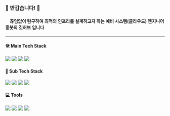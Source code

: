 ### 👋 반갑습니다! 👋
####   끊임없이 탐구하여 최적의 인프라를 설계하고자 하는 예비 시스템(클라우드) 엔지니어 흥봇의 깃허브 입니다

***

#### 🛠 Main Tech Stack
<img src="https://img.shields.io/badge/AWS-000000?style=flat-square&logo=amazonaws&logoColor=white"/></a> 
<img src="https://img.shields.io/badge/Terraform-7B42BC?style=flat-square&logo=terraform&logoColor=white"></a> 
<img src="https://img.shields.io/badge/Cent%20OS-262577?style=flat-square&logo=centOS&logoColor=white"/></a>
<img src="https://img.shields.io/badge/Ubuntu-E95420?style=flat-square&logo=ubuntu&logoColor=white"/></a>
 
#### 🔧 Sub Tech Stack
<img src="https://img.shields.io/badge/Docker-2CA5E0?style=flat-square&logo=docker&logoColor=white"/></a> 
<img src="https://img.shields.io/badge/kubernetes-326ce5.svg?&style=flat-square&logo=kubernetes&logoColor=white"></a>
<img src="https://img.shields.io/badge/Jenkins-D24939?style=flat-square&logo=jenkins&logoColor=white"></a>
<img src="https://img.shields.io/badge/Python-3766AB?style=flat-square&logo=Python&logoColor=white"/></a> 
             
#### 💻 Tools
<img src="https://img.shields.io/badge/vscode-5C2D91?style=flat-square&logo=visual%20studio&logoColor=white"></a>
<img src="https://img.shields.io/badge/VIM-%2311AB00.svg?&style=flat-square&logo=vim&logoColor=whit"></a>
<img src="https://img.shields.io/badge/VMware-231f20?style=flat-square&logo=VMware&logoColor=white"></a>
<img src="https://img.shields.io/badge/GIT-E44C30?style=flat-square&logo=git&logoColor=white"></a>
